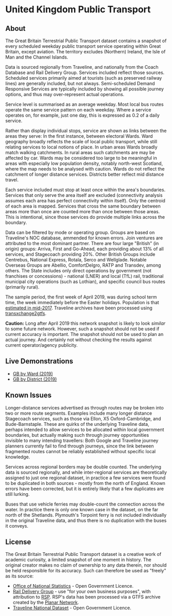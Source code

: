 # United Kingdom Public Transport

## About

The Great Britain Terrestrial Public Transport dataset contains a snapshot of every scheduled weekday public transport service operating within Great Britain, except aviation. The territory excludes (Northern) Ireland, the Isle of Man and the Channel Islands.

Data is sourced regionally from Traveline, and nationally from the Coach Database and Rail Delivery Group. Services included reflect those sources. Scheduled services primarily aimed at tourists (such as preserved railway lines) are generally included, but not always. Semi-scheduled Demand Responsive Services are typically included by showing all possible journey options, and thus may over-represent actual operations.

Service level is summarised as an average weekday. Most local bus routes operate the same service pattern on each weekday. Where a service operates on, for example, just one day, this is expressed as 0.2 of a daily service.

Rather than display individual stops, service are shown as links between the areas they serve: In the first instance, between electoral Wards. Ward geography broadly reflects the scale of local public transport, while still relating services to local notions of place. In urban areas Wards broadly match walking catchments. In rural areas such catchments are may be affected by car. Wards may be considered too large to be meaningful in areas with especially low population density, notably north-west Scotland, where the map needs to be analysed with caution. Wards do not reflect the catchment of longer distance services. Districts better reflect mid distance travel.

Each service included must stop at least once within the area's boundaries. Services that only serve the area itself are excluded (connectivity analysis assumes each area has perfect connectivity within itself). Only the centroid of each area is mapped. Services that cross the same boundary between areas more than once are counted more than once between those areas. This is intentional, since those services do provide multiple links across the boundary.

Data can be filtered by mode or operating group. Groups are based on Traveline's NOC database, ammended for known errors. Join ventures are attributed to the most dominant partner. There are four large "British" (in origin) groups: Arriva, First and Go-Ahead, each providing about 13% of all services, and Stagecoach providing 20%. Other British Groups include Centrebus, National Express, Rotala, Serco and Wellglade. Notable Overseas Groups are Abellio, ComfortDelgro, RATP and Transdev, among others. The State includes only direct operations by government (not franchises or concessions) - national (LNER) and local (TfL) rail, traditional municipal city operations (such as Lothian), and specific council bus routes (primarily rural).

The sample period, the first week of April 2019, was during school term time, the week immediately before the Easter holidays. Population is that [estimated in mid-2017](https://www.ons.gov.uk/peoplepopulationandcommunity/populationandmigration/populationestimates/datasets/wardlevelmidyearpopulationestimatesexperimental). Traveline archives have been processed using [transxchange2gtfs](https://github.com/planarnetwork/transxchange2gtfs).

**Caution:** Long after April 2019 this network snapshot is likely to look _similar_ to some future network. However, such a snapshot should not be used if current accuracy is important. The snapshot should not be used to plan an actual journey. And certainly not without checking the results against current operator/agency publicity.

## Live Demonstrations

* [GB by Ward (2019)](https://timhowgego.github.io/Aquius/live/gb-pt-ward-2019/)
* [GB by District (2019)](https://timhowgego.github.io/Aquius/live/gb-pt-district-2019/)

## Known Issues

Longer-distance services advertised as through routes may be broken into two or more route segments. Examples include many longer distance Stagecoach services, such as those via Ellon, X5 Oxford-Cambridge, and Bude-Barnstaple. These are quirks of the underlying Traveline data, perhaps intended to allow services to be allocated within local government boundaries, but actually making such through journey opportunities invisible to many intending travellers: Both Google and Traveline journey planners currently fail to find through journeys, since the link between fragmented routes cannot be reliably established without specific local knowledge.

Services across regional borders may be double counted. The underlying data is sourced regionally, and while inter-regional services are theoretically assigned to just one regional dataset, in practice a few services were found to be duplicated in both sources - mostly from the north of England. Known errors have been corrected, but it is entirely likely that a few duplicates are still lurking.

Buses that use vehicle ferries may double-count the connection across the water. In practice there is only one known case in the dataset, on the far north of the Shetlands. Plymouth's Torpoint ferry is not included individually in the original Traveline data, and thus there is no duplication with the buses it conveys.

## License

The Great Britain Terrestrial Public Transport dataset is a creative work of academic curiosity, a limited snapshot of one moment in history. The original creator makes no claim of ownership to any data therein, nor should be held responsible for its accuracy. Such can therefore be used as "freely" as its source:

* [Office of National Statistics](https://www.nationalarchives.gov.uk/doc/open-government-licence/version/3/) - Open Government Licence.
* [Rail Delivery Group](http://data.atoc.org/licence-restrictions) - use "for your own business purposes", with attribution to [RSP](https://www.raildeliverygroup.com/). RSP's data has been processed via a GTFS archive created by the [Planar Network](https://planar.network/projects/feeds).
* [Traveline National Dataset](https://www.travelinedata.org.uk/traveline-open-data/traveline-national-dataset/) - Open Government Licence.
